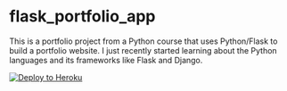 # flask_portfolio_app
This is a portfolio project from a Python course that uses Python/Flask to build a portfolio website. I just recently started learning about the Python languages and its frameworks like Flask and Django.  

[![Deploy to Heroku](https://www.herokucdn.com/deploy/button.png)](https://heroku.com/deploy)
